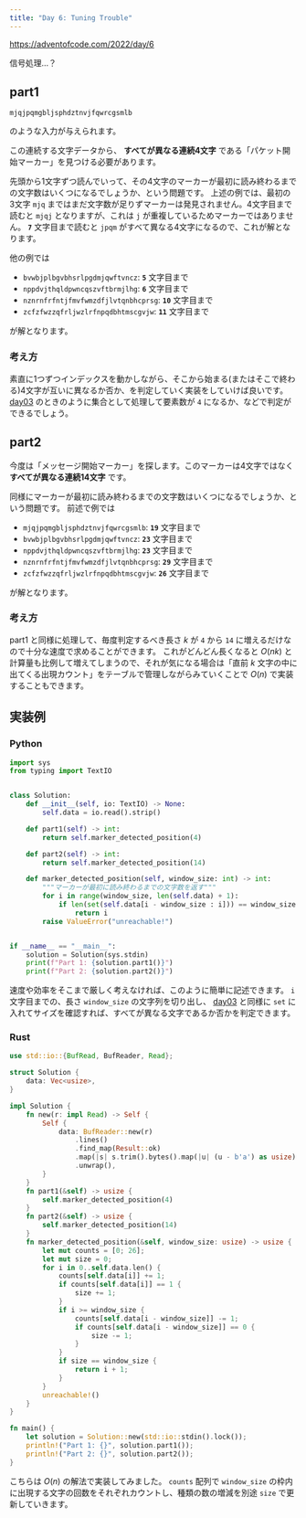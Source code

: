 ```yaml
---
title: "Day 6: Tuning Trouble"
---
```


https://adventofcode.com/2022/day/6

信号処理…？


## part1

```
mjqjpqmgbljsphdztnvjfqwrcgsmlb
```

のような入力が与えられます。

この連続する文字データから、 **すべてが異なる連続4文字** である「パケット開始マーカー」を見つける必要があります。

先頭から1文字ずつ読んでいって、その4文字のマーカーが最初に読み終わるまでの文字数はいくつになるでしょうか、という問題です。
上述の例では、最初の 3文字 `mjq` まではまだ文字数が足りずマーカーは発見されません。4文字目まで読むと `mjqj` となりますが、これは `j` が重複しているためマーカーではありません。 **`7`** 文字目まで読むと `jpqm` がすべて異なる4文字になるので、これが解となります。

他の例では

- `bvwbjplbgvbhsrlpgdmjqwftvncz`: **`5`** 文字目まで
- `nppdvjthqldpwncqszvftbrmjlhg`: **`6`** 文字目まで
- `nznrnfrfntjfmvfwmzdfjlvtqnbhcprsg`: **`10`** 文字目まで
- `zcfzfwzzqfrljwzlrfnpqdbhtmscgvjw`: **`11`** 文字目まで

が解となります。

### 考え方

素直に1つずつインデックスを動かしながら、そこから始まる(またはそこで終わる)4文字が互いに異なるか否か、を判定していく実装をしていけば良いです。 [day03](./day03) のときのように集合として処理して要素数が `4` になるか、などで判定ができるでしょう。


## part2

今度は「メッセージ開始マーカー」を探します。このマーカーは4文字ではなく **すべてが異なる連続14文字** です。

同様にマーカーが最初に読み終わるまでの文字数はいくつになるでしょうか、という問題です。
前述で例では

- `mjqjpqmgbljsphdztnvjfqwrcgsmlb`: **`19`** 文字目まで
- `bvwbjplbgvbhsrlpgdmjqwftvncz`: **`23`** 文字目まで
- `nppdvjthqldpwncqszvftbrmjlhg`: **`23`** 文字目まで
- `nznrnfrfntjfmvfwmzdfjlvtqnbhcprsg`: **`29`** 文字目まで
- `zcfzfwzzqfrljwzlrfnpqdbhtmscgvjw`: **`26`** 文字目まで

が解となります。

### 考え方

part1 と同様に処理して、毎度判定するべき長さ $k$ が `4` から `14` に増えるだけなので十分な速度で求めることができます。
これがどんどん長くなると $O(nk)$ と計算量も比例して増えてしまうので、それが気になる場合は「直前 $k$ 文字の中に出てくる出現カウント」をテーブルで管理しながらみていくことで $O(n)$ で実装することもできます。


## 実装例

### Python

```python
import sys
from typing import TextIO


class Solution:
    def __init__(self, io: TextIO) -> None:
        self.data = io.read().strip()

    def part1(self) -> int:
        return self.marker_detected_position(4)

    def part2(self) -> int:
        return self.marker_detected_position(14)

    def marker_detected_position(self, window_size: int) -> int:
        """マーカーが最初に読み終わるまでの文字数を返す"""
        for i in range(window_size, len(self.data) + 1):
            if len(set(self.data[i - window_size : i])) == window_size:
                return i
        raise ValueError("unreachable!")


if __name__ == "__main__":
    solution = Solution(sys.stdin)
    print(f"Part 1: {solution.part1()}")
    print(f"Part 2: {solution.part2()}")
```

速度や効率をそこまで厳しく考えなければ、このように簡単に記述できます。
`i` 文字目までの、長さ `window_size` の文字列を切り出し、 [day03](./day03) と同様に `set` に入れてサイズを確認すれば、すべてが異なる文字であるか否かを判定できます。

### Rust

```rust
use std::io::{BufRead, BufReader, Read};

struct Solution {
    data: Vec<usize>,
}

impl Solution {
    fn new(r: impl Read) -> Self {
        Self {
            data: BufReader::new(r)
                .lines()
                .find_map(Result::ok)
                .map(|s| s.trim().bytes().map(|u| (u - b'a') as usize).collect())
                .unwrap(),
        }
    }
    fn part1(&self) -> usize {
        self.marker_detected_position(4)
    }
    fn part2(&self) -> usize {
        self.marker_detected_position(14)
    }
    fn marker_detected_position(&self, window_size: usize) -> usize {
        let mut counts = [0; 26];
        let mut size = 0;
        for i in 0..self.data.len() {
            counts[self.data[i]] += 1;
            if counts[self.data[i]] == 1 {
                size += 1;
            }
            if i >= window_size {
                counts[self.data[i - window_size]] -= 1;
                if counts[self.data[i - window_size]] == 0 {
                    size -= 1;
                }
            }
            if size == window_size {
                return i + 1;
            }
        }
        unreachable!()
    }
}

fn main() {
    let solution = Solution::new(std::io::stdin().lock());
    println!("Part 1: {}", solution.part1());
    println!("Part 2: {}", solution.part2());
}
```

こちらは $O(n)$ の解法で実装してみました。 `counts` 配列で `window_size` の枠内に出現する文字の回数をそれぞれカウントし、種類の数の増減を別途 `size` で更新していきます。
